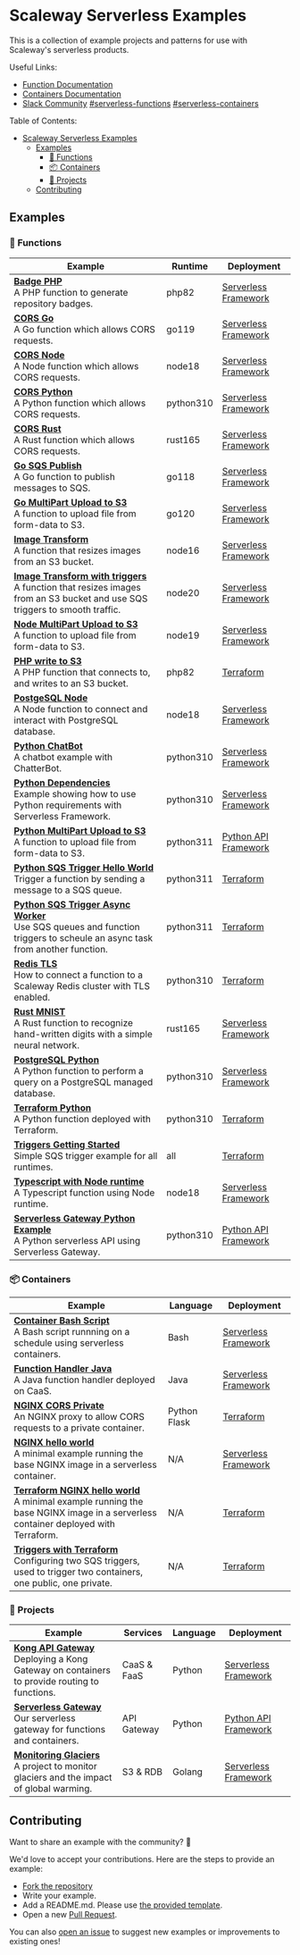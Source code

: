 # Scaleway Serverless Examples

This is a collection of example projects and patterns for use with Scaleway's serverless products.

Useful Links:

- [Function Documentation](https://www.scaleway.com/en/docs/serverless/functions/)
- [Containers Documentation](https://www.scaleway.com/en/docs/serverless/containers/)
- [Slack Community][slack-scaleway] [#serverless-functions][slack-functions] [#serverless-containers][slack-containers]

[slack-scaleway]: https://slack.scaleway.com/
[slack-functions]: https://scaleway-community.slack.com/app_redirect?channel=serverless-functions
[slack-containers]: https://scaleway-community.slack.com/app_redirect?channel=serverless-containers

Table of Contents:

- [Scaleway Serverless Examples](#scaleway-serverless-examples)
  - [Examples](#examples)
    - [🚀 Functions](#-functions)
    - [📦 Containers](#-containers)
    - [💜 Projects](#-projects)
  - [Contributing](#contributing)

## Examples

### 🚀 Functions

<!-- markdownlint-disable MD033 -->
| Example                                                                                                                                                                               | Runtime   | Deployment             |
|---------------------------------------------------------------------------------------------------------------------------------------------------------------------------------------|-----------|------------------------|
| **[Badge PHP](functions/badge-php/README.md)** <br/> A PHP function to generate repository badges.                                                                                    | php82     | [Serverless Framework] |
| **[CORS Go](functions/cors-go/README.md)** <br/> A Go function which allows CORS requests.                                                                                            | go119     | [Serverless Framework] |
| **[CORS Node](functions/cors-node/README.md)** <br/> A Node function which allows CORS requests.                                                                                      | node18    | [Serverless Framework] |
| **[CORS Python](functions/cors-python/README.md)** <br/> A Python function which allows CORS requests.                                                                                | python310 | [Serverless Framework] |
| **[CORS Rust](functions/cors-rust/README.md)** <br/> A Rust function which allows CORS requests.                                                                                      | rust165   | [Serverless Framework] |
| **[Go SQS Publish](functions/go-mnq-sqs-publish/README.md)** <br/> A Go function to publish messages to SQS.                                                                          | go118     | [Serverless Framework] |
| **[Go MultiPart Upload to S3](functions/go-upload-file-s3-multipart)** <br/> A function to upload file from form-data to S3.                                                          | go120     | [Serverless Framework] |
| **[Image Transform](functions/image-transform-node/README.md)** <br/> A function that resizes images from an S3 bucket.                                                               | node16    | [Serverless Framework] |
| **[Image Transform with triggers](functions/trigger-image-transform-node/README.md)** <br/> A function that resizes images from an S3 bucket and use SQS triggers to smooth traffic.  | node20    | [Serverless Framework] |
| **[Node MultiPart Upload to S3](functions/node-upload-file-s3-multipart/README.md)** <br/> A function to upload file from form-data to S3.                                            | node19    | [Serverless Framework] |
| **[PHP write to S3](functions/php-s3/README.md)** <br/> A PHP function that connects to, and writes to an S3 bucket.                                                                  | php82     | [Terraform]            |
| **[PostgeSQL Node](functions/postgre-sql-node/README.md)** <br/> A Node function to connect and interact with PostgreSQL database.                                                    | node18    | [Serverless Framework] |
| **[Python ChatBot](functions/python-dependencies/README.md)** <br/> A chatbot example with ChatterBot.                                                                                | python310 | [Serverless Framework] |
| **[Python Dependencies](functions/python-chatbot/README.md)** <br/> Example showing how to use Python requirements with Serverless Framework.                                         | python310 | [Serverless Framework] |
| **[Python MultiPart Upload to S3](functions/python-upload-file-s3-multipart/README.md)** <br/> A function to upload file from form-data to S3.                                        | python311 | [Python API Framework] |
| **[Python SQS Trigger Hello World](functions/python-sqs-trigger-hello-world/README.md)** <br/> Trigger a function by sending a message to a SQS queue.                                | python311 | [Terraform]            |
| **[Python SQS Trigger Async Worker](functions/python-sqs-trigger-async-worker/README.md)** <br/> Use SQS queues and function triggers to scheule an async task from another function. | python311 | [Terraform]            |
| **[Redis TLS](functions/redis-tls/README.md)** <br/> How to connect a function to a Scaleway Redis cluster with TLS enabled.                                                          | python310 | [Terraform]            |
| **[Rust MNIST](functions/rust-mnist/README.md)** <br/> A Rust function to recognize hand-written digits with a simple neural network.                                                 | rust165   | [Serverless Framework] |
| **[PostgreSQL Python](functions/postgre-sql-python/README.md)** <br/> A Python function to perform a query on a PostgreSQL managed database.                                          | python310 | [Serverless Framework] |
| **[Terraform Python](functions/terraform-python-example/README.md)** <br/> A Python function deployed with Terraform.                                                                 | python310 | [Terraform]            |
| **[Triggers Getting Started](functions/triggers-getting-started/README.md)** <br/> Simple SQS trigger example for all runtimes.                                                       | all       | [Terraform]            |
| **[Typescript with Node runtime](functions/typescript-with-node/README.md)** <br/> A Typescript function using Node runtime.                                                          | node18    | [Serverless Framework] |
| **[Serverless Gateway Python Example](functions/serverless-gateway-python/README.md)** <br/> A Python serverless API using Serverless Gateway.                                        | python310 | [Python API Framework] |

### 📦 Containers

| Example                                                                                                                                                                                     | Language     | Deployment             |
|---------------------------------------------------------------------------------------------------------------------------------------------------------------------------------------------|--------------|------------------------|
| **[Container Bash Script](containers/bash-scheduled-job/README.md)** <br/> A Bash script runnning on a schedule using serverless containers.                                                | Bash         | [Serverless Framework] |
| **[Function Handler Java](containers/function-handler-java/README.md)** <br/> A Java function handler deployed on CaaS.                                                                     | Java         | [Serverless Framework] |
| **[NGINX CORS Private](containers/nginx-cors-private-python/README.md)** <br/> An NGINX proxy to allow CORS requests to a private container.                                                | Python Flask | [Terraform]            |
| **[NGINX hello world](containers/nginx-hello-world/README.md)** <br/> A minimal example running the base NGINX image in a serverless container.                                             | N/A          | [Serverless Framework] |
| **[Terraform NGINX hello world](containers/terraform-nginx-hello-world/README.md)** <br/> A minimal example running the base NGINX image in a serverless container deployed with Terraform. | N/A          | [Terraform]            |
| **[Triggers with Terraform](containers/terraform-triggers/README.md)** <br/> Configuring two SQS triggers, used to trigger two containers, one public, one private.                         | N/A          | [Terraform]            |

### 💜 Projects

| Example                                                                                                                                   | Services    | Language | Deployment             |
|-------------------------------------------------------------------------------------------------------------------------------------------|-------------|----------|------------------------|
| **[Kong API Gateway](projects/kong-api-gateway/README.md)** <br/> Deploying a Kong Gateway on containers to provide routing to functions. | CaaS & FaaS | Python   | [Serverless Framework] |
| **[Serverless Gateway](https://github.com/scaleway/serverless-gateway)** <br/> Our serverless gateway for functions and containers.       | API Gateway | Python   | [Python API Framework] |
| **[Monitoring Glaciers](projects/blogpost-glacier/README.md)** <br/> A project to monitor glaciers and the impact of global warming.      | S3 & RDB    | Golang   | [Serverless Framework] |

[Serverless Framework]: https://github.com/scaleway/serverless-scaleway-functions
[Terraform]: https://registry.terraform.io/providers/scaleway/scaleway/latest/docs
[Python API Framework]: https://github.com/scaleway/serverless-api-project

## Contributing

Want to share an example with the community? 🚀

We'd love to accept your contributions. Here are the steps to provide an example:

- [Fork the repository](https://github.com/scaleway/serverless-examples/fork)
- Write your example.
- Add a README.md. Please use [the provided template](docs/templates/readme-example-template.md).
- Open a new [Pull Request](https://github.com/scaleway/serverless-examples/compare).

You can also [open an issue](https://github.com/scaleway/serverless-examples/issues/new) to suggest new examples or improvements to existing ones!
